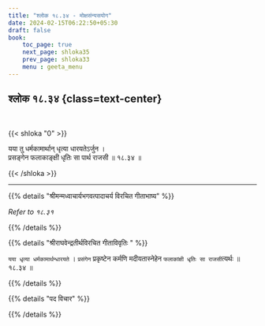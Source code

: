```yaml
---
title: "श्लोक १८.३४ - मोक्षसंन्यसयोग"
date: 2024-02-15T06:22:50+05:30
draft: false
book:
    toc_page: true
    next_page: shloka35
    prev_page: shloka33
    menu : geeta_menu
---
```




## श्लोक १८.३४ {class=text-center}

<br/>

{{< shloka  "0"  >}}

यया तु धर्मकामार्थान् धृत्या धारयतेऽर्जुन ।  
प्रसङ्गेन फलाकाङ्क्षी धृतिः सा पार्थ राजसी ॥ १८.३४ ॥

{{< /shloka >}}

---


{{% details "श्रीमन्मध्वाचार्यभगवत्पादाचर्य विरचित  गीताभाष्य" %}}

*Refer to १८.३१*

{{% /details %}}



{{% details "श्रीराघवेन्द्रतीर्थविरचित गीताविवृतिः " %}}


`यया धृत्या धर्मकामार्थन्धारयते` । 
`प्रसंगेन` प्रकृष्टेन  कर्मणि मदीयतास्नेहेन 
`फलाकांक्षी धृतिः सा राजसी`त्यर्थः ॥ १८.३४ ॥

{{% /details %}}



{{% details "पद विचार" %}}


{{% /details %}}
